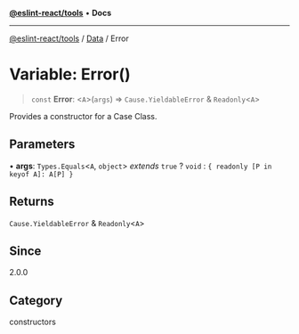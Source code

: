 [**@eslint-react/tools**](../../../README.md) • **Docs**

***

[@eslint-react/tools](../../../README.md) / [Data](../README.md) / Error

# Variable: Error()

> `const` **Error**: \<`A`\>(`args`) => `Cause.YieldableError` & `Readonly`\<`A`\>

Provides a constructor for a Case Class.

## Parameters

• **args**: `Types.Equals`\<`A`, `object`\> *extends* `true` ? `void` : `{ readonly [P in keyof A]: A[P] }`

## Returns

`Cause.YieldableError` & `Readonly`\<`A`\>

## Since

2.0.0

## Category

constructors
